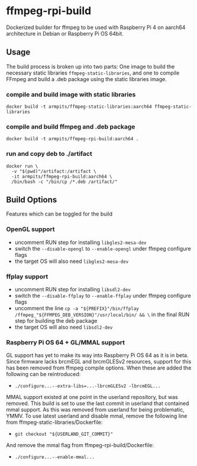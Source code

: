 # ffmpeg-rpi-build

Dockerized builder for ffmpeg to be used with Raspberry Pi 4 on aarch64 architecture in Debian or Raspberry Pi OS 64bit.

## Usage

The build process is broken up into two parts: One image to build the necessary static libraries ```ffmpeg-static-libraries```, and one to compile FFmpeg and build a .deb package using the static libraries image.

### compile and build image with static libraries

```
docker build -t armpits/ffmpeg-static-libraries:aarch64 ffmpeg-static-libraries
```

### compile and build ffmpeg and .deb package

```
docker build -t armpits/ffmpeg-rpi-build:aarch64 .
```

### run and copy deb to ./artifact

```
docker run \
  -v "$(pwd)"/artifact:/artifact \
  -it armpits/ffmpeg-rpi-build:aarch64 \
  /bin/bash -c "/bin/cp /*.deb /artifact/"
```

## Build Options

Features which can be toggled for the build

### OpenGL support

* uncomment RUN step for installing `libgles2-mesa-dev`
* switch the `--disable-opengl` to `--enable-opengl` under ffmpeg configure flags
* the target OS will also need `libgles2-mesa-dev`

### ffplay support

* uncomment RUN step for installing `libsdl2-dev`
* switch the `--disable-ffplay` to `--enable-ffplay` under ffmpeg configure flags
* uncomment the line `cp -a "${PREFIX}"/bin/ffplay /ffmpeg_"${FFMPEG_DEB_VERSION}"/usr/local/bin/ && \` in the final RUN step for building the deb package
* the target OS will also need `libsdl2-dev`

### Raspberry Pi OS 64 + GL/MMAL support

GL support has yet to make its way into Raspberry Pi OS 64 as it is in beta. Since firmware lacks brcmEGL and brcmGLESv2 resources, support for this has been removed from ffmpeg compile options. When these are added the following can be reintroduced:

* ```./configure...--extra-libs=...-lbrcmGLESv2 -lbrcmEGL...```

MMAL support existed at one point in the userland repository, but was removed. This build is set to use the last commit in userland that contained mmal support. As this was removed from userland for being problematic, YMMV. To use latest userland and disable mmal, remove the following line from ffmpeg-static-libraries/Dockerfile:

* ```git checkout "${USERLAND_GIT_COMMIT}"```

And remove the mmal flag from ffmpeg-rpi-build/Dockerfile:

* ```./configure...--enable-mmal...```

